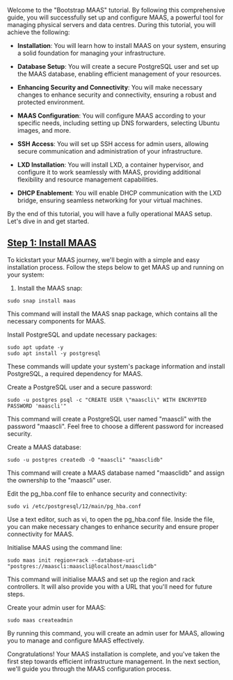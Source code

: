 <!-- "Bootstrap MAAS" -->
Welcome to the "Bootstrap MAAS" tutorial.  By following this comprehensive guide, you will successfully set up and configure MAAS, a powerful tool for managing physical servers and data centres. During this tutorial, you will achieve the following:

- **Installation**: You will learn how to install MAAS on your system, ensuring a solid foundation for managing your infrastructure.

- **Database Setup**: You will create a secure PostgreSQL user and set up the MAAS database, enabling efficient management of your resources.

- **Enhancing Security and Connectivity**: You will make necessary changes to enhance security and connectivity, ensuring a robust and protected environment.

- **MAAS Configuration**: You will configure MAAS according to your specific needs, including setting up DNS forwarders, selecting Ubuntu images, and more.

- **SSH Access**: You will set up SSH access for admin users, allowing secure communication and administration of your infrastructure.

- **LXD Installation**: You will install LXD, a container hypervisor, and configure it to work seamlessly with MAAS, providing additional flexibility and resource management capabilities.

- **DHCP Enablement**: You will enable DHCP communication with the LXD bridge, ensuring seamless networking for your virtual machines.

By the end of this tutorial, you will have a fully operational MAAS setup.  Let's dive in and get started.

<a href="#heading--Step-1-Install-MAAS"><h2 id="heading--Step-1-Install-MAAS">Step 1: Install MAAS</h2></a>

To kickstart your MAAS journey, we'll begin with a simple and easy installation process. Follow the steps below to get MAAS up and running on your system:

1. Install the MAAS snap:

```nohighlight
sudo snap install maas
```

This command will install the MAAS snap package, which contains all the necessary components for MAAS.

Install PostgreSQL and update necessary packages:

```nohighlight
sudo apt update -y
sudo apt install -y postgresql
```

These commands will update your system's package information and install PostgreSQL, a required dependency for MAAS.

Create a PostgreSQL user and a secure password:

```nohighlight
sudo -u postgres psql -c "CREATE USER \"maascli\" WITH ENCRYPTED PASSWORD 'maascli'"
```

This command will create a PostgreSQL user named "maascli" with the password "maascli". Feel free to choose a different password for increased security.

Create a MAAS database:

```nohighlight
sudo -u postgres createdb -O "maascli" "maasclidb"
```

This command will create a MAAS database named "maasclidb" and assign the ownership to the "maascli" user.

Edit the pg_hba.conf file to enhance security and connectivity:

```nohighlight
sudo vi /etc/postgresql/12/main/pg_hba.conf
```

Use a text editor, such as vi, to open the pg_hba.conf file. Inside the file, you can make necessary changes to enhance security and ensure proper connectivity for MAAS.

Initialise MAAS using the command line:

```nohighlight
sudo maas init region+rack --database-uri "postgres://maascli:maascli@localhost/maasclidb"
```

This command will initialise MAAS and set up the region and rack controllers. It will also provide you with a URL that you'll need for future steps.

Create your admin user for MAAS:

```nohighlight
sudo maas createadmin
```

By running this command, you will create an admin user for MAAS, allowing you to manage and configure MAAS effectively.

Congratulations! Your MAAS installation is complete, and you've taken the first step towards efficient infrastructure management. In the next section, we'll guide you through the MAAS configuration process.